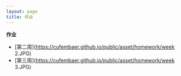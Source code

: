 ```yaml
---
layout: page
title: 作业
---
```



**作业**

- [第二周](https://cufembaer.github.io/public/asset/homework/week 2.JPG)
- [第三周](https://cufembaer.github.io/public/asset/homework/week 3.JPG)